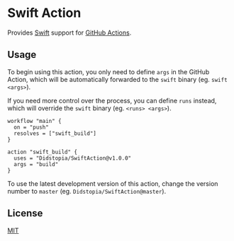 # Swift Action

Provides [Swift](https://swift.org) support for [GitHub Actions](https://github.com/features/actions).

## Usage

To begin using this action, you only need to define `args` in the GitHub Action, which will be automatically forwarded to the `swift` binary (eg. `swift <args>`).

If you need more control over the process, you can define `runs` instead, which will override the `swift` binary (eg. `<runs> <args>`).

```hcl
workflow "main" {
  on = "push"
  resolves = ["swift_build"]
}

action "swift_build" {
  uses = "Didstopia/SwiftAction@v1.0.0"
  args = "build"
}
```

To use the latest development version of this action, change the version number to `master` (eg. `Didstopia/SwiftAction@master`).

## License

[MIT](LICENSE)
